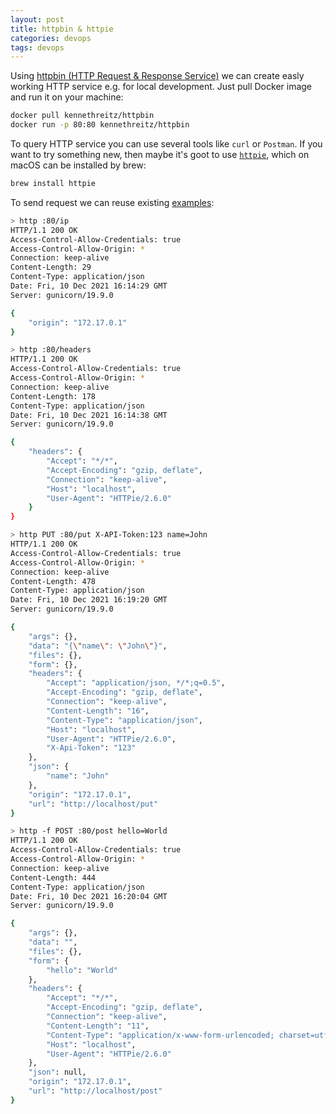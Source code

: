 ```yaml
---
layout: post
title: httpbin & httpie
categories: devops
tags: devops
---
```


Using [httpbin (HTTP Request & Response Service)](https://github.com/postmanlabs/httpbin) we can create easly working HTTP service e.g. for local development. Just pull Docker image and run it on your machine:

```bash
docker pull kennethreitz/httpbin
docker run -p 80:80 kennethreitz/httpbin
```

To query HTTP service you can use several tools like ``curl`` or ``Postman``. If you want to try something new, then maybe it's goot to use [``httpie``](https://httpie.io/), which on macOS can be installed by brew:

```bash
brew install httpie
```

To send request we can reuse existing [examples](https://httpie.io/docs#examples):

```bash
> http :80/ip
HTTP/1.1 200 OK
Access-Control-Allow-Credentials: true
Access-Control-Allow-Origin: *
Connection: keep-alive
Content-Length: 29
Content-Type: application/json
Date: Fri, 10 Dec 2021 16:14:29 GMT
Server: gunicorn/19.9.0

{
    "origin": "172.17.0.1"
}

> http :80/headers
HTTP/1.1 200 OK
Access-Control-Allow-Credentials: true
Access-Control-Allow-Origin: *
Connection: keep-alive
Content-Length: 178
Content-Type: application/json
Date: Fri, 10 Dec 2021 16:14:38 GMT
Server: gunicorn/19.9.0

{
    "headers": {
        "Accept": "*/*",
        "Accept-Encoding": "gzip, deflate",
        "Connection": "keep-alive",
        "Host": "localhost",
        "User-Agent": "HTTPie/2.6.0"
    }
}

> http PUT :80/put X-API-Token:123 name=John
HTTP/1.1 200 OK
Access-Control-Allow-Credentials: true
Access-Control-Allow-Origin: *
Connection: keep-alive
Content-Length: 478
Content-Type: application/json
Date: Fri, 10 Dec 2021 16:19:20 GMT
Server: gunicorn/19.9.0

{
    "args": {},
    "data": "{\"name\": \"John\"}",
    "files": {},
    "form": {},
    "headers": {
        "Accept": "application/json, */*;q=0.5",
        "Accept-Encoding": "gzip, deflate",
        "Connection": "keep-alive",
        "Content-Length": "16",
        "Content-Type": "application/json",
        "Host": "localhost",
        "User-Agent": "HTTPie/2.6.0",
        "X-Api-Token": "123"
    },
    "json": {
        "name": "John"
    },
    "origin": "172.17.0.1",
    "url": "http://localhost/put"
}

> http -f POST :80/post hello=World
HTTP/1.1 200 OK
Access-Control-Allow-Credentials: true
Access-Control-Allow-Origin: *
Connection: keep-alive
Content-Length: 444
Content-Type: application/json
Date: Fri, 10 Dec 2021 16:20:04 GMT
Server: gunicorn/19.9.0

{
    "args": {},
    "data": "",
    "files": {},
    "form": {
        "hello": "World"
    },
    "headers": {
        "Accept": "*/*",
        "Accept-Encoding": "gzip, deflate",
        "Connection": "keep-alive",
        "Content-Length": "11",
        "Content-Type": "application/x-www-form-urlencoded; charset=utf-8",
        "Host": "localhost",
        "User-Agent": "HTTPie/2.6.0"
    },
    "json": null,
    "origin": "172.17.0.1",
    "url": "http://localhost/post"
}
```